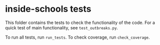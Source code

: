 # inside-schools tests

This folder contains the tests to check the functionality of the code. For a quick test of main functionality, see `test_outbreaks.py`.

To run all tests, run `run_tests`. To check coverage, run `check_coverage`.